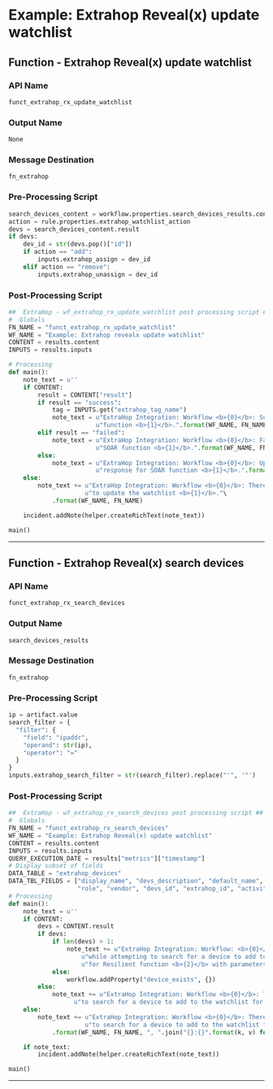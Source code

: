 <!--
    DO NOT MANUALLY EDIT THIS FILE
    THIS FILE IS AUTOMATICALLY GENERATED WITH resilient-sdk codegen
-->

# Example: Extrahop Reveal(x) update watchlist

## Function - Extrahop Reveal(x) update watchlist

### API Name
`funct_extrahop_rx_update_watchlist`

### Output Name
`None`

### Message Destination
`fn_extrahop`

### Pre-Processing Script
```python
search_devices_content = workflow.properties.search_devices_results.content
action = rule.properties.extrahop_watchlist_action
devs = search_devices_content.result
if devs:
    dev_id = str(devs.pop()["id"])
    if action == "add":
        inputs.extrahop_assign = dev_id
    elif action == "remove":
        inputs.extrahop_unassign = dev_id

```

### Post-Processing Script
```python
##  ExtraHop - wf_extrahop_rx_update_watchlist post processing script ##
#  Globals
FN_NAME = "funct_extrahop_rx_update_watchlist"
WF_NAME = "Example: Extrahop revealx update watchlist"
CONTENT = results.content
INPUTS = results.inputs

# Processing
def main():
    note_text = u''
    if CONTENT:
        result = CONTENT["result"]
        if result == "success":
            tag = INPUTS.get("extrahop_tag_name")
            note_text = u"ExtraHop Integration: Workflow <b>{0}</b>: Successfully updated the watchlist for SOAR " \
                        u"function <b>{1}</b>.".format(WF_NAME, FN_NAME)
        elif result == "failed":
            note_text = u"ExtraHop Integration: Workflow <b>{0}</b>: Failed to update the watchlist for " \
                        u"SOAR function <b>{1}</b>.".format(WF_NAME, FN_NAME)
        else:
            note_text = u"ExtraHop Integration: Workflow <b>{0}</b>: Update watchlist failed with unexpected " \
                        u"response for SOAR function <b>{1}</b>.".format(WF_NAME, FN_NAME)
    else:
        note_text += u"ExtraHop Integration: Workflow <b>{0}</b>: There was <b>no</b> result returned while attempting " \
                     u"to update the watchlist <b>{1}</b>."\
            .format(WF_NAME, FN_NAME)

    incident.addNote(helper.createRichText(note_text))

main()

```

---

## Function - Extrahop Reveal(x) search devices

### API Name
`funct_extrahop_rx_search_devices`

### Output Name
`search_devices_results`

### Message Destination
`fn_extrahop`

### Pre-Processing Script
```python
ip = artifact.value
search_filter = {
  "filter": {
    "field": "ipaddr",
    "operand": str(ip),
    "operator": "="
  }
}
inputs.extrahop_search_filter = str(search_filter).replace("'", '"')
```

### Post-Processing Script
```python
##  ExtraHop - wf_extrahop_rx_search_devices post processing script ##
#  Globals
FN_NAME = "funct_extrahop_rx_search_devices"
WF_NAME = "Example: Extrahop Reveal(x) update watchlist"
CONTENT = results.content
INPUTS = results.inputs
QUERY_EXECUTION_DATE = results["metrics"]["timestamp"]
# Display subset of fields
DATA_TABLE = "extrahop_devices"
DATA_TBL_FIELDS = ["display_name", "devs_description", "default_name", "dns_name", "ipaddr4", "ipaddr6", "macaddr",
                   "role", "vendor", "devs_id", "extrahop_id", "activity"]
# Processing
def main():
    note_text = u''
    if CONTENT:
        devs = CONTENT.result
        if devs:
            if len(devs) > 1:
                note_text += u"ExtraHop Integration: Workflow: <b>{0}</b> : There were too many results <b>{1}</b> returned " \
                    u"while attempting to search for a device to add to the watchlist " \
                    u"for Resilient function <b>{2}</b> with parameters <b>{3}</b>.".format(WF_NAME, len(devs), FN_NAME, ", ".join("{}:{}".format(k, v) for k, v in INPUTS.items()))
            else:
                workflow.addProperty("device_exists", {})
        else:
            note_text += u"ExtraHop Integration: Workflow <b>{0}</b>: There was <b>no</b> device returned while attempting " \
                  u"to search for a device to add to the watchlist for Resilient function <b>{1}</b> with parameters <b>{2}</b>.".format(WF_NAME, FN_NAME, ", ".join("{}:{}".format(k, v) for k, v in INPUTS.items()))
    else:
        note_text += u"ExtraHop Integration: Workflow <b>{0}</b>: There was <b>no</b> result returned while attempting " \
                     u"to search for a device to add to the watchlist for Resilient function <b>{1}</b> with parameters <b>{2}</b>." \
            .format(WF_NAME, FN_NAME, ", ".join("{}:{}".format(k, v) for k, v in INPUTS.items()))

    if note_text:
        incident.addNote(helper.createRichText(note_text))

main()
```

---

